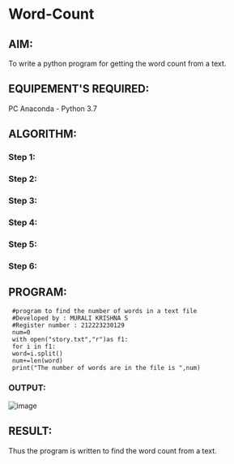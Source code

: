 # Word-Count
## AIM:
To write a python program for getting the word count from a text.
## EQUIPEMENT'S REQUIRED: 
PC
Anaconda - Python 3.7
## ALGORITHM: 
### Step 1:

### Step 2: 
 
### Step 3: 

### Step 4:  

### Step 5: 

### Step 6: 

## PROGRAM:
```
 #program to find the number of words in a text file
 #Developed by : MURALI KRISHNA S
 #Register number : 212223230129
 num=0
 with open("story.txt","r")as f1:
 for i in f1:
 word=i.split()
 num+=len(word)
 print("The number of words are in the file is ",num)
```


### OUTPUT:
![image](https://github.com/Murali-Krishna0/Word-Count/assets/149054535/a1f39591-b241-4056-83dc-4369cad17b32)




## RESULT:
Thus the program is written to find the word count from a text.
